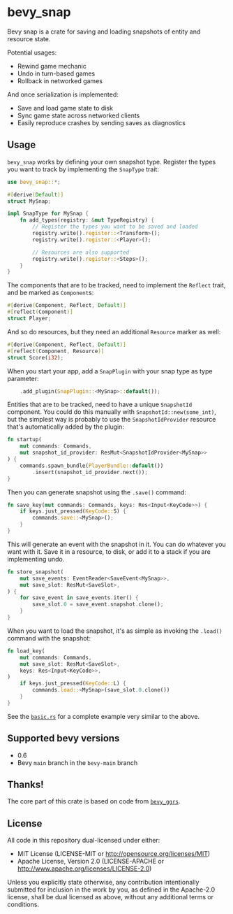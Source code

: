 # bevy_snap

Bevy snap is a crate for saving and loading snapshots of entity and resource
state.

Potential usages:

- Rewind game mechanic
- Undo in turn-based games
- Rollback in networked games

And once serialization is implemented:

- Save and load game state to disk
- Sync game state across networked clients
- Easily reproduce crashes by sending saves as diagnostics

## Usage

`bevy_snap` works by defining your own snapshot type. Register the types you
want to track by implementing the `SnapType` trait:

```rust
use bevy_snap::*;

#[derive(Default)]
struct MySnap;

impl SnapType for MySnap {
    fn add_types(registry: &mut TypeRegistry) {
        // Register the types you want to be saved and loaded
        registry.write().register::<Transform>();
        registry.write().register::<Player>();

        // Resources are also supported
        registry.write().register::<Steps>();
    }
}
```

The components that are to be tracked, need to implement the `Reflect` trait,
and be marked as `Component`s:

```rust
#[derive(Component, Reflect, Default)]
#[reflect(Component)]
struct Player;
```

And so do resources, but they need an additional `Resource` marker as well:

```rust
#[derive(Component, Reflect, Default)]
#[reflect(Component, Resource)]
struct Score(i32);
```

When you start your app, add a `SnapPlugin` with your snap type as type
parameter:

```rust
    .add_plugin(SnapPlugin::<MySnap>::default());
```

Entities that are to be tracked, need to have a unique `SnapshotId` component.
You could do this manually with `SnapshotId::new(some_int)`, but the simplest
way is probably to use the `SnapshotIdProvider` resource that's automatically
added by the plugin:

```rust
fn startup(
    mut commands: Commands, 
    mut snapshot_id_provider: ResMut<SnapshotIdProvider<MySnap>>
) {
    commands.spawn_bundle(PlayerBundle::default())
        .insert(snapshot_id_provider.next());
}
```

Then you can generate snapshot using the `.save()` command:

```rust
fn save_key(mut commands: Commands, keys: Res<Input<KeyCode>>) {
    if keys.just_pressed(KeyCode::S) {
        commands.save::<MySnap>();
    }
}
```

This will generate an event with the snapshot in it.  You can do whatever you
want with it. Save it in a resource, to disk, or add it to a stack if you are
implementing undo.

```rust
fn store_snapshot(
    mut save_events: EventReader<SaveEvent<MySnap>>,
    mut save_slot: ResMut<SaveSlot>,
) {
    for save_event in save_events.iter() {
        save_slot.0 = save_event.snapshot.clone();
    }
}
```

When you want to load the snapshot, it's as simple as invoking the `.load()`
command with the snapshot:

```rust
fn load_key(
    mut commands: Commands,
    mut save_slot: ResMut<SaveSlot>,
    keys: Res<Input<KeyCode>>,
)
    if keys.just_pressed(KeyCode::L) {
        commands.load::<MySnap>(save_slot.0.clone())
    }
}
```

See the [`basic.rs`](./examples/basic.rs) for a complete example very similar to
the above.

## Supported bevy versions

- 0.6
- Bevy `main` branch in the `bevy-main` branch

## Thanks!

The core part of this crate is based on code from
[`bevy_ggrs`](https://github.com/gschup/bevy_ggrs).

## License

All code in this repository dual-licensed under either:

- MIT License (LICENSE-MIT or http://opensource.org/licenses/MIT)
- Apache License, Version 2.0 (LICENSE-APACHE or http://www.apache.org/licenses/LICENSE-2.0)

Unless you explicitly state otherwise, any contribution intentionally submitted
for inclusion in the work by you, as defined in the Apache-2.0 license, shall be
dual licensed as above, without any additional terms or conditions.